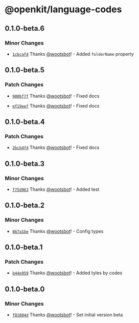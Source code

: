 # @openkit/language-codes

## 0.1.0-beta.6

### Minor Changes

- [`1cbcaf4`](https://github.com/openkitdotrun/tools/commit/1cbcaf4176924cf8ceb08bca1c19f8b3c8c83bc8) Thanks [@wootsbot](https://github.com/wootsbot)! - Added `folderName` property

## 0.1.0-beta.5

### Patch Changes

- [`980bf7f`](https://github.com/openkitdotrun/tools/commit/980bf7fa31cbe9b43985e28a1c34849d22d5e795) Thanks [@wootsbot](https://github.com/wootsbot)! - Fixed docs

- [`ef19eef`](https://github.com/openkitdotrun/tools/commit/ef19eef10abe55c504cc959e7fd89d249477884a) Thanks [@wootsbot](https://github.com/wootsbot)! - Fixed docs

## 0.1.0-beta.4

### Patch Changes

- [`2bcb4f4`](https://github.com/openkitdotrun/tools/commit/2bcb4f4973426ff4e897a356a8622e3f11a5609b) Thanks [@wootsbot](https://github.com/wootsbot)! - Fixed docs

## 0.1.0-beta.3

### Minor Changes

- [`f75d963`](https://github.com/openkitdotrun/tools/commit/f75d963a9b8f170397b2299120c096d1b41abf5b) Thanks [@wootsbot](https://github.com/wootsbot)! - Added test

## 0.1.0-beta.2

### Minor Changes

- [`867a1be`](https://github.com/openkitdotrun/tools/commit/867a1be718f5f012ed3363da2ac0e879ea2f3c86) Thanks [@wootsbot](https://github.com/wootsbot)! - Config types

## 0.1.0-beta.1

### Patch Changes

- [`b44e959`](https://github.com/openkitdotrun/tools/commit/b44e959b03c3cefdca38511ec5eaa74ec47e67b5) Thanks [@wootsbot](https://github.com/wootsbot)! - Added tyles by codes

## 0.1.0-beta.0

### Minor Changes

- [`f81084d`](https://github.com/openkitdotrun/tools/commit/f81084dea3723f365f853c83525afca52403c09f) Thanks [@wootsbot](https://github.com/wootsbot)! - Set initial version beta
